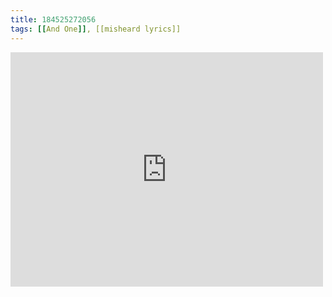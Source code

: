 ```yaml
---
title: 184525272056
tags: [[And One]], [[misheard lyrics]]
---
```

<iframe allow="accelerometer; autoplay; clipboard-write; encrypted-media; gyroscope; picture-in-picture" allowfullscreen="" frameborder="0" height="375" id="youtube_iframe" src="https://www.youtube.com/embed/ipjoWz6toLY?feature=oembed&amp;enablejsapi=1&amp;origin=https://safe.txmblr.com&amp;wmode=opaque" width="500"></iframe>
